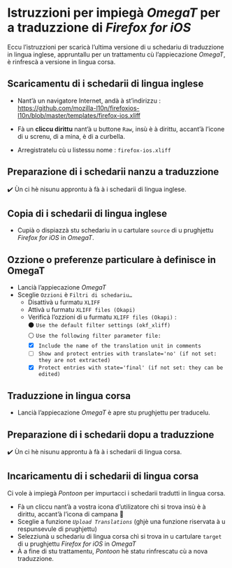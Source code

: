 # Istruzzioni per impiegà _OmegaT_ per a traduzzione di _Firefox for iOS_

Eccu l’istruzzioni per scaricà l’ultima versione di u schedariu di traduzzione in lingua inglese, appruntallu per un trattamentu cù l’appiecazione _OmegaT_, è rinfrescà a versione in lingua corsa.

## Scaricamentu di i schedarii di lingua inglese

- Nant’à un navigatore Internet, andà à st’indirizzu :  
  https://github.com/mozilla-l10n/firefoxios-l10n/blob/master/templates/firefox-ios.xliff

- Fà un __cliccu dirittu__ nant’à u buttone `Raw`, insù è à dirittu, accant’à l’icone di u screnu, di a mina, è di a curbella.

- Arregistratelu cù u listessu nome : `firefox-ios.xliff`

## Preparazione di i schedarii nanzu a traduzzione

✔️ Ùn ci hè nisunu approntu à fà à i schedarii di lingua inglese.

## Copia di i schedarii di lingua inglese

- Cupià o dispiazzà stu schedariu in u cartulare `source` di u prughjettu _Firefox for iOS_ in _OmegaT_.

## Ozzione o preferenze particulare à definisce in OmegaT

- Lancià l’appiecazione _OmegaT_
- Sceglie `Ozzioni` è `Filtri di schedariu…`
  - Disattivà u furmatu `XLIFF`
  - Attivà u furmatu `XLIFF files (Okapi)`
  - Verificà l’ozzioni di u furmatu `XLIFF files (Okapi)` :  
    ⚫ `Use the default filter settings (okf_xliff)`  
    ⚪ `Use the following filter parameter file:`
    - [x] `Include the name of the translation unit in comments`
    - [ ] `Show and protect entries with translate='no' (if not set: they are not extracted)`
    - [x] `Protect entries with state='final' (if not set: they can be edited)`

## Traduzzione in lingua corsa

- Lancià l’appiecazione _OmegaT_ è apre stu prughjettu per traducelu.

## Preparazione di i schedarii dopu a traduzzione

✔️ Ùn ci hè nisunu approntu à fà à i schedarii di lingua corsa.

## Incaricamentu di i schedarii di lingua corsa

Ci vole à impiegà _Pontoon_ per impurtacci i schedarii tradutti in lingua corsa.
- Fà un cliccu nant’à a vostra icona d’utilizatore chì si trova insù è à dirittu, accant’à l’icona di campana 🔔
- Sceglie a funzione _`Upload Translations`_ (ghjè una funzione riservata à u respunsevule di prughjettu)
- Selezziunà u schedariu di lingua corsa chì si trova in u cartulare `target` di u prughjettu _Firefox for iOS_ in _OmegaT_
- À a fine di stu trattamentu, _Pontoon_ hè statu rinfrescatu cù a nova traduzzione.
